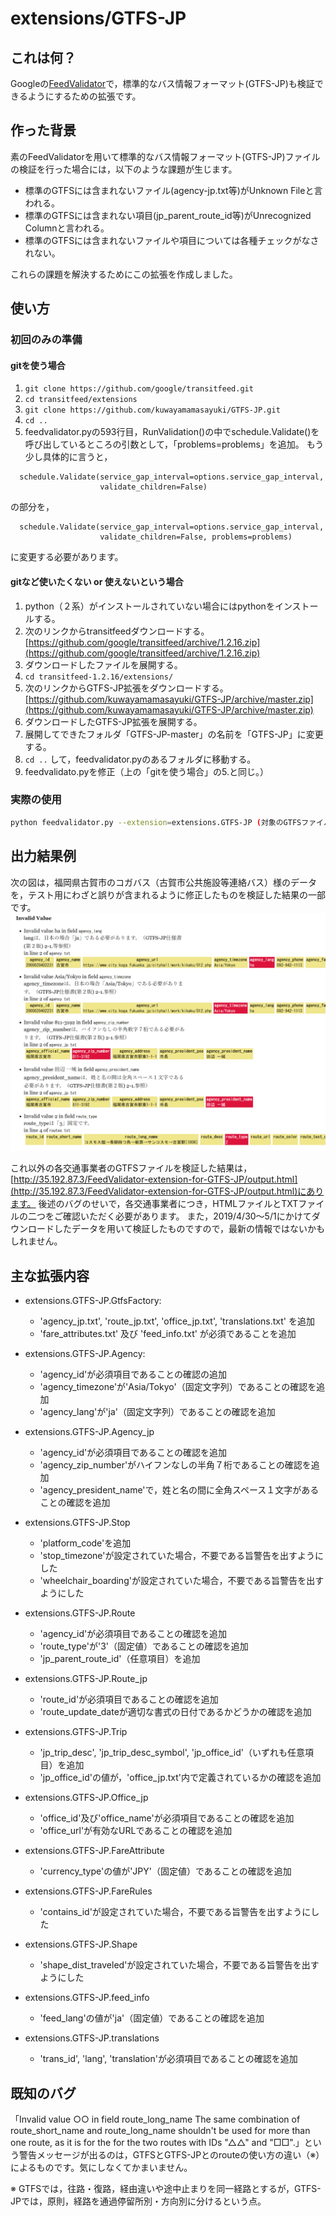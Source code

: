 # extensions/GTFS-JP

## これは何？

Googleの[FeedValidator](https://github.com/google/transitfeed/wiki/FeedValidator)で，標準的なバス情報フォーマット(GTFS-JP)も検証できるようにするための拡張です。

## 作った背景

素のFeedValidatorを用いて標準的なバス情報フォーマット(GTFS-JP)ファイルの検証を行った場合には，以下のような課題が生じます。

- 標準のGTFSには含まれないファイル(agency-jp.txt等)がUnknown Fileと言われる。
- 標準のGTFSには含まれない項目(jp_parent_route_id等)がUnrecognized Columnと言われる。
- 標準のGTFSには含まれないファイルや項目については各種チェックがなされない。

これらの課題を解決するためにこの拡張を作成しました。

## 使い方

### 初回のみの準備

#### gitを使う場合

1. `git clone https://github.com/google/transitfeed.git`
1. `cd transitfeed/extensions`
1. `git clone https://github.com/kuwayamamasayuki/GTFS-JP.git`
1. `cd ..`
1. feedvalidator.pyの593行目，RunValidation()の中でschedule.Validate()を呼び出しているところの引数として，「problems=problems」を追加。
もう少し具体的に言うと，
````
  schedule.Validate(service_gap_interval=options.service_gap_interval,
                    validate_children=False)
````
の部分を，
````
  schedule.Validate(service_gap_interval=options.service_gap_interval,
                    validate_children=False, problems=problems)
````
に変更する必要があります。


#### gitなど使いたくない or 使えないという場合

1. python（２系）がインストールされていない場合にはpythonをインストールする。
1. 次のリンクからtransitfeedダウンロードする。[https://github.com/google/transitfeed/archive/1.2.16.zip](https://github.com/google/transitfeed/archive/1.2.16.zip)
1. ダウンロードしたファイルを展開する。
1. `cd transitfeed-1.2.16/extensions/`
1. 次のリンクからGTFS-JP拡張をダウンロードする。[https://github.com/kuwayamamasayuki/GTFS-JP/archive/master.zip](https://github.com/kuwayamamasayuki/GTFS-JP/archive/master.zip)
1. ダウンロードしたGTFS-JP拡張を展開する。
1. 展開してできたフォルダ「GTFS-JP-master」の名前を「GTFS-JP」に変更する。
1. `cd ..` して，feedvalidator.pyのあるフォルダに移動する。
1. feedvalidato.pyを修正（上の「gitを使う場合」の5.と同じ。）

### 実際の使用

````sh
python feedvalidator.py --extension=extensions.GTFS-JP (対象のGTFSファイルやフォルダ)
````

## 出力結果例

次の図は，福岡県古賀市のコガバス（古賀市公共施設等連絡バス）様のデータを，テスト用にわざと誤りが含まれるように修正したものを検証した結果の一部です。
![出力例](キャプチャ.PNG)

これ以外の各交通事業者のGTFSファイルを検証した結果は，[http://35.192.87.3/FeedValidator-extension-for-GTFS-JP/output.html](http://35.192.87.3/FeedValidator-extension-for-GTFS-JP/output.html)にあります。
後述のバグのせいで，各交通事業者につき，HTMLファイルとTXTファイルの二つをご確認いただく必要があります。
また，2019/4/30～5/1にかけてダウンロードしたデータを用いて検証したものですので，最新の情報ではないかもしれません。

## 主な拡張内容

- extensions.GTFS-JP.GtfsFactory:
  - 'agency_jp.txt', 'route_jp.txt', 'office_jp.txt', 'translations.txt' を追加
  - 'fare_attributes.txt' 及び 'feed_info.txt' が必須であることを追加

- extensions.GTFS-JP.Agency:
  - 'agency_id'が必須項目であることの確認の追加
  - 'agency_timezone'が'Asia/Tokyo'（固定文字列）であることの確認を追加
  - 'agency_lang'が'ja'（固定文字列）であることの確認を追加

- extensions.GTFS-JP.Agency_jp
  - 'agency_id'が必須項目であることの確認を追加
  - 'agency_zip_number'がハイフンなしの半角７桁であることの確認を追加
  - 'agency_president_name'で，姓と名の間に全角スペース１文字があることの確認を追加

- extensions.GTFS-JP.Stop
  - 'platform_code'を追加
  - 'stop_timezone'が設定されていた場合，不要である旨警告を出すようにした
  - 'wheelchair_boarding'が設定されていた場合，不要である旨警告を出すようにした

- extensions.GTFS-JP.Route
  - 'agency_id'が必須項目であることの確認を追加
  - 'route_type'が'3'（固定値）であることの確認を追加
  - 'jp_parent_route_id'（任意項目）を追加

- extensions.GTFS-JP.Route_jp
  - 'route_id'が必須項目であることの確認を追加
  - 'route_update_dateが適切な書式の日付であるかどうかの確認を追加

- extensions.GTFS-JP.Trip
  - 'jp_trip_desc', 'jp_trip_desc_symbol', 'jp_office_id'（いずれも任意項目）を追加
  - 'jp_office_id'の値が，'office_jp.txt'内で定義されているかの確認を追加

- extensions.GTFS-JP.Office_jp
  - 'office_id'及び'office_name'が必須項目であることの確認を追加
  - 'office_url'が有効なURLであることの確認を追加

- extensions.GTFS-JP.FareAttribute
  - 'currency_type'の値が'JPY'（固定値）であることの確認を追加

- extensions.GTFS-JP.FareRules
  - 'contains_id'が設定されていた場合，不要である旨警告を出すようにした

- extensions.GTFS-JP.Shape
  - 'shape_dist_traveled'が設定されていた場合，不要である旨警告を出すようにした

- extensions.GTFS-JP.feed_info
  - 'feed_lang'の値が'ja'（固定値）であることの確認を追加

- extensions.GTFS-JP.translations
  - 'trans_id', 'lang', 'translation'が必須項目であることの確認を追加

## 既知のバグ

「Invalid value ○○ in field route_long_name
The same combination of route_short_name and route_long_name shouldn't be used for more than one route, as it is for the for the two routes with IDs "△△" and "□□".」という警告メッセージが出るのは，GTFSとGTFS-JPとのrouteの使い方の違い（※）によるものです。気にしなくてかまいません。

※ GTFSでは，往路・復路，経由違いや途中止まりを同一経路とするが，GTFS-JPでは，原則，経路を通過停留所別・方向別に分けるという点。

